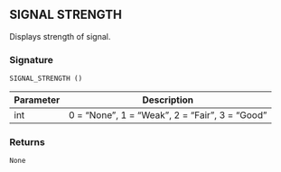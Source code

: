 ## SIGNAL STRENGTH

Displays strength of signal.


### Signature

`SIGNAL_STRENGTH ()`


| Parameter | Description |
| --- | --- |
| int | 0 = “None”, 1 = “Weak”, 2 = “Fair”, 3 = “Good” |


### Returns

`None`